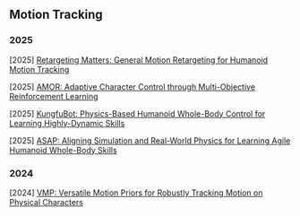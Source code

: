 ## Motion Tracking

### 2025

[2025] [Retargeting Matters: General Motion Retargeting for Humanoid Motion Tracking](https://arxiv.org/abs/2510.02252)

[2025] [AMOR: Adaptive Character Control through Multi-Objective Reinforcement Learning](https://arxiv.org/abs/2505.23708)

[2025] [KungfuBot: Physics-Based Humanoid Whole-Body Control for Learning Highly-Dynamic Skills](https://arxiv.org/abs/2506.12851)

[2025] [ASAP: Aligning Simulation and Real-World Physics for Learning Agile Humanoid Whole-Body Skills](https://arxiv.org/abs/2502.01143)



### 2024

[2024] [VMP: Versatile Motion Priors for Robustly Tracking Motion on Physical Characters](https://la.disneyresearch.com/wp-content/uploads/VMP_paper.pdf)